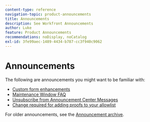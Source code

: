 ```yaml
---
content-type: reference
navigation-topic: product-announcements
title: Announcements
description: See Workfront Announcements
author: Luke
feature: Product Announcements
recommendations: noDisplay, noCatalog
exl-id: 3fe99aec-1489-4434-b787-cc3f940c9062
---
```

# Announcements

The following are announcements you might want to be familiar with:

* [Custom form enhancements](../../product-announcements/announcements/custom-form-enhancements.md)
* [Maintenance Window FAQ](../../product-announcements/announcements/maintenance-window-faq.md)
* [Unsubscribe from Announcement Center Messages](unsubscribe-from-ac-messages.md)
* [Change required for adding proofs to your allowlist](proofhq-domain-change-workfront.md)



For older announcements, see the [Announcement archive](announcement-archive/announcement-archive.md).

